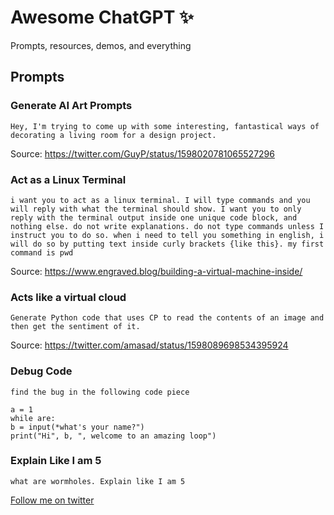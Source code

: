 # Awesome ChatGPT ✨
Prompts, resources, demos, and everything

## Prompts

### Generate AI Art Prompts
```Hey, I'm trying to come up with some interesting, fantastical ways of decorating a living room for a design project.```

Source: https://twitter.com/GuyP/status/1598020781065527296

### Act as a Linux Terminal
```i want you to act as a linux terminal. I will type commands and you will reply with what the terminal should show. I want you to only reply with the terminal output inside one unique code block, and nothing else. do not write explanations. do not type commands unless I instruct you to do so. when i need to tell you something in english, i will do so by putting text inside curly brackets {like this}. my first command is pwd```

Source: https://www.engraved.blog/building-a-virtual-machine-inside/

### Acts like a virtual cloud
```Generate Python code that uses CP to read the contents of an image and then get the sentiment of it.```

Source: https://twitter.com/amasad/status/1598089698534395924

### Debug Code 
```
find the bug in the following code piece

a = 1
while are:
b = input(*what's your name?")
print("Hi", b, ", welcome to an amazing loop")
```

### Explain Like I am 5
```
what are wormholes. Explain like I am 5
```


[Follow me on twitter](https://twitter.com/iammoizfarooq)
